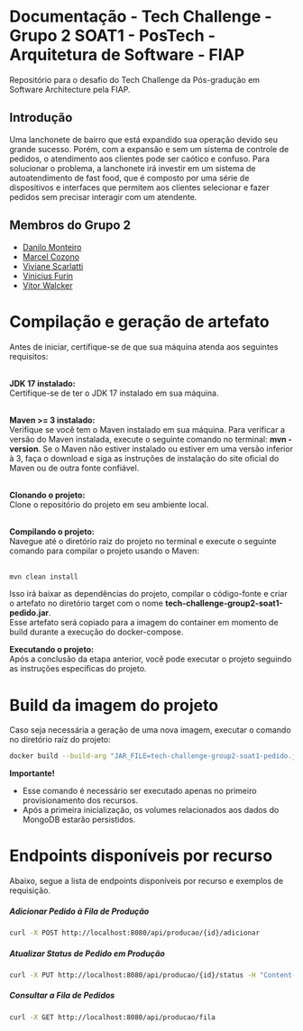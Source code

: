

# Documentação - Tech Challenge - Grupo 2 SOAT1 - PosTech - Arquitetura de Software - FIAP
Repositório para o desafio do Tech Challenge da Pós-gradução em Software Architecture pela FIAP.

## Introdução
Uma lanchonete de bairro que está expandido sua operação devido seu grande sucesso. Porém, com a expansão e sem um sistema de controle de pedidos, o atendimento aos clientes pode ser caótico e confuso.
Para solucionar o problema, a lanchonete irá investir em um sistema de autoatendimento de fast food, que é composto por uma série de dispositivos e interfaces que permitem aos clientes selecionar e fazer pedidos sem precisar interagir com um atendente.

## Membros do Grupo 2
- [Danilo Monteiro](https://github.com/dmonteirosouza)
- [Marcel Cozono](https://github.com/macozono)
- [Viviane Scarlatti](https://github.com/viviane-scarlatti)
- [Vinicius Furin](https://github.com/VFurin)
- [Vitor Walcker](https://github.com/VitorWalcker)

# Compilação e geração de artefato
Antes de iniciar, certifique-se de que sua máquina atenda aos seguintes requisitos:<br/><br/>

**JDK 17 instalado:**<br/>
Certifique-se de ter o JDK 17 instalado em sua máquina.<br/><br/>

**Maven >= 3 instalado:**<br/>
Verifique se você tem o Maven instalado em sua máquina. Para verificar a versão do Maven instalada, execute o seguinte comando no terminal: **mvn -version**. Se o Maven não estiver instalado ou estiver em uma versão inferior à 3, faça o download e siga as instruções de instalação do site oficial do Maven ou de outra fonte confiável.<br/><br/>

**Clonando o projeto:**<br/>
Clone o repositório do projeto em seu ambiente local.<br/><br/>

**Compilando o projeto:**<br/>
Navegue até o diretório raiz do projeto no terminal e execute o seguinte comando para compilar o projeto usando o Maven:<br/><br/>

```sh
mvn clean install
```

Isso irá baixar as dependências do projeto, compilar o código-fonte e criar o artefato no diretório target com o nome **tech-challenge-group2-soat1-pedido.jar**.<br/>
Esse artefato será copiado para a imagem do container em momento de build durante a execução do docker-compose.

**Executando o projeto:**<br/>
Após a conclusão da etapa anterior, você pode executar o projeto seguindo as instruções específicas do projeto.

# Build da imagem do projeto
Caso seja necessária a geração de uma nova imagem, executar o comando no diretório raíz do projeto:
```sh
docker build --build-arg "JAR_FILE=tech-challenge-group2-soat1-pedido.jar" -t <usuario>/<imagem_nome>:<tag> .
```

**Importante!**
- Esse comando é necessário ser executado apenas no primeiro provisionamento dos recursos.
- Após a primeira inicialização, os volumes relacionados aos dados do MongoDB estarão persistidos.

# Endpoints disponíveis por recurso
Abaixo, segue a lista de endpoints disponíveis por recurso e exemplos de requisição.

##### Adicionar Pedido à Fila de Produção
```sh
curl -X POST http://localhost:8080/api/producao/{id}/adicionar
```

##### Atualizar Status de Pedido em Produção
```sh
curl -X PUT http://localhost:8080/api/producao/{id}/status -H "Content-Type: application/json" -d '{"status": "Em Preparação"}'
```

##### Consultar a Fila de Pedidos
```sh
curl -X GET http://localhost:8080/api/producao/fila
```